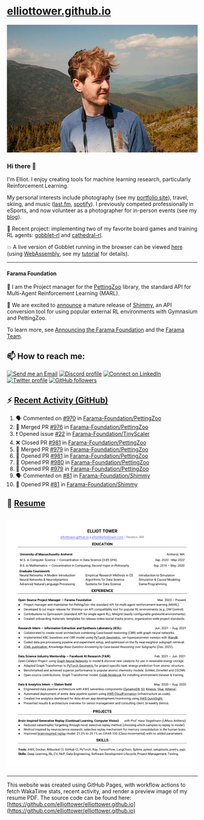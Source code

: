 # [elliottower.github.io](https://github.com/elliottower/elliottower.github.io)

[![A wild Elliot on Mt Washington](https://raw.githubusercontent.com/elliottower/elliottower.github.io/main/src/jpg/DSCF7539-600px.jpg?raw=true)](https://raw.githubusercontent.com/elliottower/elliottower.github.io/main/src/jpg/DSCF7539.jpg?raw=true)

### Hi there 👋

I'm Elliot. I enjoy creating tools for machine learning research, particularly Reinforcement Learning.

My personal interests include photography (see my [portfolio site](https://www.elliottower.com/)), travel, skiing, and music ([last.fm](https://www.last.fm/user/ajsdlfkwer), [spotify](https://open.spotify.com/user/12132818380)). I previously competed professionally in eSports, and now volunteer as a photographer for in-person events (see my [blog](https://www.elliottower.com/stories/?category=events)).

🤖 Recent project: implementing two of my favorite board games and training RL agents: [gobblet-rl](https://github.com/elliottower/gobblet-rl) and [cathedral-rl](https://github.com/elliottower/cathedral-rl). 

💥 A live version of Gobblet running in the browser can be viewed [here](https://elliottower.github.io/gobblet-rl/) (using [WebAssembly](https://webassembly.org/), see my [tutorial](https://github.com/elliottower/gobblet-rl/blob/main/tutorials/WebAssembly/web_assembly.md) for details).

----

#### Farama Foundation

🚀 I am the Project manager for the [PettingZoo](https://github.com/Farama-Foundation/PettingZoo) library, the standard API for Multi-Agent Reinforcement Learning (MARL). 

🎉 We are excited to [announce](https://farama.org/Announcing-Shimmy) a mature release of [Shimmy](https://github.com/Farama-Foundation/Shimmy), an API conversion tool for using popular external RL environments with Gymnasium and PettingZoo. 

To learn more, see [Announcing the Farama Foundation](https://farama.org/Announcing-The-Farama-Foundation) and the [Farama Team](https://farama.org/team).

## 📫 How to reach me:

 [![Send me an Email](https://img.shields.io/badge/email-elliot%40elliottower.com-blue)](mailto:elliot@elliottower.com)
 [![Discord profile](https://img.shields.io/badge/Discord-7289DA?style=flat&logo=discord&logoColor=white)](https://discord.com/users/83091537923145728)
 [![Connect on LinkedIn](https://img.shields.io/badge/--linkedin?label=LinkedIn&logo=LinkedIn&style=social)](https://www.linkedin.com/in/elliot-tower)
 [![Twitter profile](https://img.shields.io/twitter/follow/elliottower?style=social)](https://twitter.com/ElliotTower/)
 [![GitHub followers](https://img.shields.io/github/followers/elliottower?style=social)](https://github.com/elliottower/)

## ⚡ [Recent Activity (GitHub)](https://github.com/elliottower)

<!--START_SECTION:activity-->
1. 🗣 Commented on [#970](https://github.com/Farama-Foundation/PettingZoo/issues/970) in [Farama-Foundation/PettingZoo](https://github.com/Farama-Foundation/PettingZoo)
2. 🎉 Merged PR [#976](https://github.com/Farama-Foundation/PettingZoo/pull/976) in [Farama-Foundation/PettingZoo](https://github.com/Farama-Foundation/PettingZoo)
3. ❗️ Opened issue [#22](https://github.com/Farama-Foundation/TinyScaler/issues/22) in [Farama-Foundation/TinyScaler](https://github.com/Farama-Foundation/TinyScaler)
4. ❌ Closed PR [#981](https://github.com/Farama-Foundation/PettingZoo/pull/981) in [Farama-Foundation/PettingZoo](https://github.com/Farama-Foundation/PettingZoo)
5. 🎉 Merged PR [#979](https://github.com/Farama-Foundation/PettingZoo/pull/979) in [Farama-Foundation/PettingZoo](https://github.com/Farama-Foundation/PettingZoo)
6. 💪 Opened PR [#981](https://github.com/Farama-Foundation/PettingZoo/pull/981) in [Farama-Foundation/PettingZoo](https://github.com/Farama-Foundation/PettingZoo)
7. 💪 Opened PR [#980](https://github.com/Farama-Foundation/PettingZoo/pull/980) in [Farama-Foundation/PettingZoo](https://github.com/Farama-Foundation/PettingZoo)
8. 💪 Opened PR [#979](https://github.com/Farama-Foundation/PettingZoo/pull/979) in [Farama-Foundation/PettingZoo](https://github.com/Farama-Foundation/PettingZoo)
9. 🗣 Commented on [#81](https://github.com/Farama-Foundation/Shimmy/issues/81) in [Farama-Foundation/Shimmy](https://github.com/Farama-Foundation/Shimmy)
10. 💪 Opened PR [#81](https://github.com/Farama-Foundation/Shimmy/pull/81) in [Farama-Foundation/Shimmy](https://github.com/Farama-Foundation/Shimmy)
<!--END_SECTION:activity-->

## 📄 [Resume](https://elliottower.github.io/src/pdf/resume.pdf)

<!-- PDF-TO-MARKDOWN:START -->
![Page 1](src/png/page1.png "Page 1")
---
<!-- PDF-TO-MARKDOWN:END -->

----

This website was created using GitHub Pages, with workflow actions to fetch WakaTime stats, recent activity, and render a preview image of my resume PDF. The source code can be found here: [https://github.com/elliottower/elliottower.github.io](https://github.com/elliottower/elliottower.github.io)
